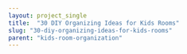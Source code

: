 ```yaml
---
layout: project_single
title:  "30 DIY Organizing Ideas for Kids Rooms"
slug: "30-diy-organizing-ideas-for-kids-rooms"
parent: "kids-room-organization"
---
```

 